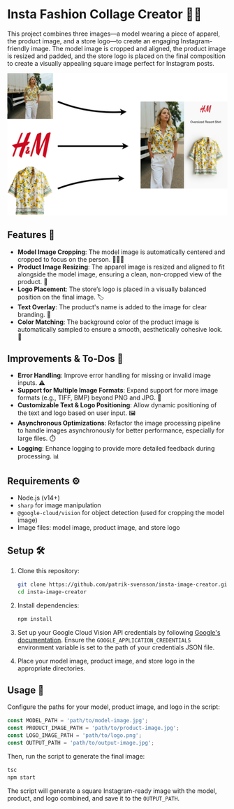 
# Insta Fashion Collage Creator 📸✨

This project combines three images—a model wearing a piece of apparel, the product image, and a store logo—to create an engaging Instagram-friendly image. The model image is cropped and aligned, the product image is resized and padded, and the store logo is placed on the final composition to create a visually appealing square image perfect for Instagram posts.

![Showcase](images/example-documentation.png)

## Features 🌟

- **Model Image Cropping**: The model image is automatically centered and cropped to focus on the person. 🧑‍🤝‍🧑
- **Product Image Resizing**: The apparel image is resized and aligned to fit alongside the model image, ensuring a clean, non-cropped view of the product. 👗
- **Logo Placement**: The store’s logo is placed in a visually balanced position on the final image. 🏷️
- **Text Overlay**: The product's name is added to the image for clear branding. 📝
- **Color Matching**: The background color of the product image is automatically sampled to ensure a smooth, aesthetically cohesive look. 🎨

## Improvements & To-Dos 🚀

- **Error Handling**: Improve error handling for missing or invalid image inputs. ⚠️
- **Support for Multiple Image Formats**: Expand support for more image formats (e.g., TIFF, BMP) beyond PNG and JPG. 📁
- **Customizable Text & Logo Positioning**: Allow dynamic positioning of the text and logo based on user input. 🖼️
- **Asynchronous Optimizations**: Refactor the image processing pipeline to handle images asynchronously for better performance, especially for large files. ⏱️
- **Logging**: Enhance logging to provide more detailed feedback during processing. 📊
## Requirements ⚙️

- Node.js (v14+)
- `sharp` for image manipulation
- `@google-cloud/vision` for object detection (used for cropping the model image)
- Image files: model image, product image, and store logo

## Setup 🛠️

1. Clone this repository:
   ```bash
   git clone https://github.com/patrik-svensson/insta-image-creator.git
   cd insta-image-creator
   ```

2. Install dependencies:
   ```bash
   npm install
   ```

3. Set up your Google Cloud Vision API credentials by following [Google's documentation](https://cloud.google.com/docs/authentication/getting-started). Ensure the `GOOGLE_APPLICATION_CREDENTIALS` environment variable is set to the path of your credentials JSON file.

4. Place your model image, product image, and store logo in the appropriate directories.

## Usage 🚀

Configure the paths for your model, product image, and logo in the script:

```js
const MODEL_PATH = 'path/to/model-image.jpg';
const PRODUCT_IMAGE_PATH = 'path/to/product-image.jpg';
const LOGO_IMAGE_PATH = 'path/to/logo.png';
const OUTPUT_PATH = 'path/to/output-image.jpg';
```

Then, run the script to generate the final image:

```bash
tsc
npm start
```

The script will generate a square Instagram-ready image with the model, product, and logo combined, and save it to the `OUTPUT_PATH`.

